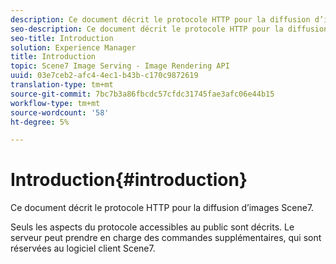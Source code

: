 ```yaml
---
description: Ce document décrit le protocole HTTP pour la diffusion d’images Scene7.
seo-description: Ce document décrit le protocole HTTP pour la diffusion d’images Scene7.
seo-title: Introduction
solution: Experience Manager
title: Introduction
topic: Scene7 Image Serving - Image Rendering API
uuid: 03e7ceb2-afc4-4ec1-b43b-c170c9872619
translation-type: tm+mt
source-git-commit: 7bc7b3a86fbcdc57cfdc31745fae3afc06e44b15
workflow-type: tm+mt
source-wordcount: '58'
ht-degree: 5%

---
```



# Introduction{#introduction}

Ce document décrit le protocole HTTP pour la diffusion d’images Scene7.

Seuls les aspects du protocole accessibles au public sont décrits. Le serveur peut prendre en charge des commandes supplémentaires, qui sont réservées au logiciel client Scene7.
